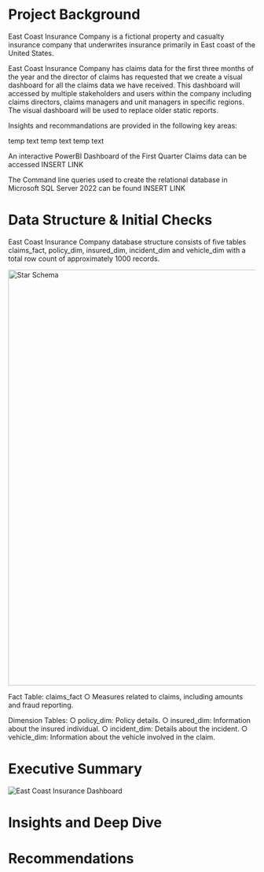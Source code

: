 # Project Background

East Coast Insurance Company is a fictional property and casualty insurance company that underwrites insurance primarily in East coast of the United States.

East Coast Insurance Company has claims data for the first three months of the year and the director of claims has requested that we create a visual dashboard for all the claims data we have received. This dashboard will accessed by multiple stakeholders and users within the company including claims directors, claims managers and unit managers in specific regions. The visual dashboard will be used to replace older static reports.

Insights and recommandations are provided in the following key areas:

  temp text
  temp text
  temp text

An interactive PowerBI Dashboard of the First Quarter Claims data can be accessed INSERT LINK

The Command line queries used to create the relational database in Microsoft SQL Server 2022 can be found INSERT LINK


# Data Structure & Initial Checks

East Coast Insurance Company database structure consists of five tables claims_fact, policy_dim, insured_dim, incident_dim and vehicle_dim with a total row count of approximately 1000 records.


<img width="844" alt="Star Schema" src="https://github.com/user-attachments/assets/4df24c28-dc26-4740-8f54-cc43624d7292">


  Fact Table: claims_fact
    ○ Measures related to claims, including amounts and fraud reporting.
  
  Dimension Tables:
    ○ policy_dim: Policy details.
    ○ insured_dim: Information about the insured individual.
    ○ incident_dim: Details about the incident.
    ○ vehicle_dim: Information about the vehicle involved in the claim.


# Executive Summary

![East Coast Insurance Dashboard](https://github.com/user-attachments/assets/75407c1e-b548-426a-9aae-c77572550d09)



# Insights and Deep Dive
# Recommendations

